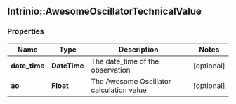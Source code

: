 ## Intrinio::AwesomeOscillatorTechnicalValue

### Properties
Name | Type | Description | Notes
------------ | ------------- | ------------- | -------------
**date_time** | **DateTime** | The date_time of the observation | [optional] 
**ao** | **Float** | The Awesome Oscillator calculation value | [optional] 


